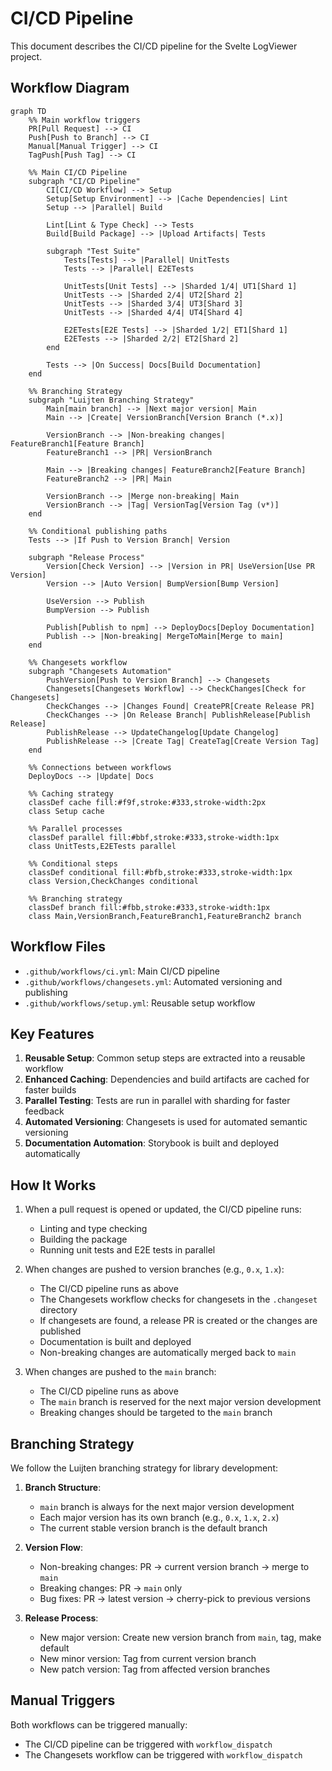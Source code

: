 # CI/CD Pipeline

This document describes the CI/CD pipeline for the Svelte LogViewer project.

## Workflow Diagram

```mermaid
graph TD
    %% Main workflow triggers
    PR[Pull Request] --> CI
    Push[Push to Branch] --> CI
    Manual[Manual Trigger] --> CI
    TagPush[Push Tag] --> CI

    %% Main CI/CD Pipeline
    subgraph "CI/CD Pipeline"
        CI[CI/CD Workflow] --> Setup
        Setup[Setup Environment] --> |Cache Dependencies| Lint
        Setup --> |Parallel| Build

        Lint[Lint & Type Check] --> Tests
        Build[Build Package] --> |Upload Artifacts| Tests

        subgraph "Test Suite"
            Tests[Tests] --> |Parallel| UnitTests
            Tests --> |Parallel| E2ETests

            UnitTests[Unit Tests] --> |Sharded 1/4| UT1[Shard 1]
            UnitTests --> |Sharded 2/4| UT2[Shard 2]
            UnitTests --> |Sharded 3/4| UT3[Shard 3]
            UnitTests --> |Sharded 4/4| UT4[Shard 4]

            E2ETests[E2E Tests] --> |Sharded 1/2| ET1[Shard 1]
            E2ETests --> |Sharded 2/2| ET2[Shard 2]
        end

        Tests --> |On Success| Docs[Build Documentation]
    end

    %% Branching Strategy
    subgraph "Luijten Branching Strategy"
        Main[main branch] --> |Next major version| Main
        Main --> |Create| VersionBranch[Version Branch (*.x)]

        VersionBranch --> |Non-breaking changes| FeatureBranch1[Feature Branch]
        FeatureBranch1 --> |PR| VersionBranch

        Main --> |Breaking changes| FeatureBranch2[Feature Branch]
        FeatureBranch2 --> |PR| Main

        VersionBranch --> |Merge non-breaking| Main
        VersionBranch --> |Tag| VersionTag[Version Tag (v*)]
    end

    %% Conditional publishing paths
    Tests --> |If Push to Version Branch| Version

    subgraph "Release Process"
        Version[Check Version] --> |Version in PR| UseVersion[Use PR Version]
        Version --> |Auto Version| BumpVersion[Bump Version]

        UseVersion --> Publish
        BumpVersion --> Publish

        Publish[Publish to npm] --> DeployDocs[Deploy Documentation]
        Publish --> |Non-breaking| MergeToMain[Merge to main]
    end

    %% Changesets workflow
    subgraph "Changesets Automation"
        PushVersion[Push to Version Branch] --> Changesets
        Changesets[Changesets Workflow] --> CheckChanges[Check for Changesets]
        CheckChanges --> |Changes Found| CreatePR[Create Release PR]
        CheckChanges --> |On Release Branch| PublishRelease[Publish Release]
        PublishRelease --> UpdateChangelog[Update Changelog]
        PublishRelease --> |Create Tag| CreateTag[Create Version Tag]
    end

    %% Connections between workflows
    DeployDocs --> |Update| Docs

    %% Caching strategy
    classDef cache fill:#f9f,stroke:#333,stroke-width:2px
    class Setup cache

    %% Parallel processes
    classDef parallel fill:#bbf,stroke:#333,stroke-width:1px
    class UnitTests,E2ETests parallel

    %% Conditional steps
    classDef conditional fill:#bfb,stroke:#333,stroke-width:1px
    class Version,CheckChanges conditional

    %% Branching strategy
    classDef branch fill:#fbb,stroke:#333,stroke-width:1px
    class Main,VersionBranch,FeatureBranch1,FeatureBranch2 branch
```

## Workflow Files

- `.github/workflows/ci.yml`: Main CI/CD pipeline
- `.github/workflows/changesets.yml`: Automated versioning and publishing
- `.github/workflows/setup.yml`: Reusable setup workflow

## Key Features

1. **Reusable Setup**: Common setup steps are extracted into a reusable workflow
2. **Enhanced Caching**: Dependencies and build artifacts are cached for faster builds
3. **Parallel Testing**: Tests are run in parallel with sharding for faster feedback
4. **Automated Versioning**: Changesets is used for automated semantic versioning
5. **Documentation Automation**: Storybook is built and deployed automatically

## How It Works

1. When a pull request is opened or updated, the CI/CD pipeline runs:

   - Linting and type checking
   - Building the package
   - Running unit tests and E2E tests in parallel

2. When changes are pushed to version branches (e.g., `0.x`, `1.x`):
   - The CI/CD pipeline runs as above
   - The Changesets workflow checks for changesets in the `.changeset` directory
   - If changesets are found, a release PR is created or the changes are published
   - Documentation is built and deployed
   - Non-breaking changes are automatically merged back to `main`

3. When changes are pushed to the `main` branch:
   - The CI/CD pipeline runs as above
   - The `main` branch is reserved for the next major version development
   - Breaking changes should be targeted to the `main` branch

## Branching Strategy

We follow the Luijten branching strategy for library development:

1. **Branch Structure**:
   - `main` branch is always for the next major version development
   - Each major version has its own branch (e.g., `0.x`, `1.x`, `2.x`)
   - The current stable version branch is the default branch

2. **Version Flow**:
   - Non-breaking changes: PR → current version branch → merge to `main`
   - Breaking changes: PR → `main` only
   - Bug fixes: PR → latest version → cherry-pick to previous versions

3. **Release Process**:
   - New major version: Create new version branch from `main`, tag, make default
   - New minor version: Tag from current version branch
   - New patch version: Tag from affected version branches

## Manual Triggers

Both workflows can be triggered manually:

- The CI/CD pipeline can be triggered with `workflow_dispatch`
- The Changesets workflow can be triggered with `workflow_dispatch`
